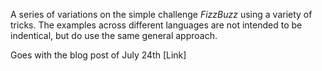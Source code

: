A series of variations on the simple challenge *FizzBuzz* using a variety of tricks. The examples across different languages are not intended to be indentical, but do use the same general approach. 

Goes with the blog post of July 24th [Link]

